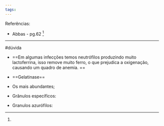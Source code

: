 ```yaml
---
tags:
---
```

Referências: 
* Abbas - pg.62 [^1]

---
#dúvida 
* ==Em algumas infecções temos neutrófilos produzindo muito lactoferrina, isso remove muito ferro, o que prejudica a oxigenação, causando um quadro de anemia. ==
* ==Gelatinase==

* Os mais abundantes; 
* Grânulos específicos: 
* Granulos azurófilos: 


[^1]: 
[^2]: 
[^1]: Flashcards. 